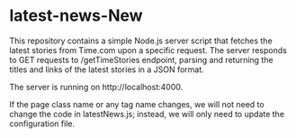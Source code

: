 # latest-news-New
This repository contains a simple Node.js server script that fetches the latest stories from Time.com upon a specific request. The server responds to GET requests to /getTimeStories endpoint, parsing and returning the titles and links of the latest stories in a JSON format.

The server is running on http://localhost:4000.

If the page class name or any tag name changes, we will not need to change the code in latestNews.js; instead, we will only need to update the configuration file.
